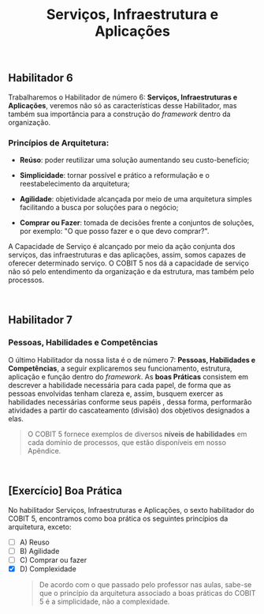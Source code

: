<div align="center">

  # Serviços, Infraestrutura e Aplicações

</div>

<br>

## Habilitador 6

Trabalharemos o Habilitador de número 6: **Serviços, Infraestruturas e Aplicações**, veremos não só as características desse Habilitador, mas também sua importância para a construção do *framework* dentro da organização.

### Princípios de Arquitetura:

- **Reúso**: poder reutilizar uma solução aumentando seu custo-benefício;

- **Simplicidade**: tornar possível e prático a reformulação e o reestabelecimento da arquitetura;

- **Agilidade**: objetividade alcançada por meio de uma arquitetura simples facilitando a busca por soluções para o negócio;

- **Comprar ou Fazer**: tomada de decisões frente a conjuntos de soluções, por exemplo: "O que posso fazer e o que devo comprar?".

A Capacidade de Serviço é alcançado por meio da ação conjunta dos serviços, das infraestruturas e das aplicações, assim, somos capazes de oferecer determinado serviço. O COBIT 5 nos dá a capacidade de serviço não só pelo entendimento da organização e da estrutura, mas também pelo processos.

<br>

## Habilitador 7

### Pessoas, Habilidades e Competências

O último Habilitador da nossa lista é o de número 7: **Pessoas, Habilidades e Competências**,  a seguir explicaremos seu funcionamento, estrutura, aplicação e função dentro do *framework*. As **boas Práticas** consistem em descrever a habilidade necessária para cada papel, de forma que as pessoas envolvidas tenham clareza e, assim, busquem exercer  as habilidades necessárias conforme seus papéis , dessa forma, performarão atividades a partir do cascateamento (divisão) dos objetivos designados a elas.

>O COBIT 5 fornece exemplos de diversos **níveis de habilidades** em cada domínio de processos, que estão disponíveis em nosso Apêndice.

<br>

## [Exercício] Boa Prática

No habilitador Serviços, Infraestruturas e Aplicações, o sexto habilitador do COBIT 5, encontramos como boa prática os seguintes princípios da arquitetura, exceto:

- [ ] A) Reuso
- [ ] B) Agilidade
- [ ] C) Comprar ou fazer
- [x] D) Complexidade
  > De acordo com o que passado pelo professor nas aulas, sabe-se que o princípio da arquitetura associado a boas práticas do COBIT 5 é a simplicidade, não a complexidade.

